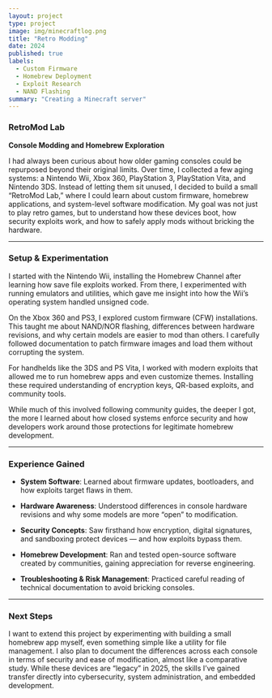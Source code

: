 ```yaml
---
layout: project
type: project
image: img/minecraftlog.png
title: "Retro Modding"
date: 2024
published: true
labels:
  - Custom Firmware
  - Homebrew Deployment
  - Exploit Research
  - NAND Flashing
summary: "Creating a Minecraft server"
---
```


### **RetroMod Lab**

**Console Modding and Homebrew Exploration**

I had always been curious about how older gaming consoles could be repurposed beyond their original limits. Over time, I collected a few aging systems: a Nintendo Wii, Xbox 360, PlayStation 3, PlayStation Vita, and Nintendo 3DS. Instead of letting them sit unused, I decided to build a small “RetroMod Lab,” where I could learn about custom firmware, homebrew applications, and system-level software modification. My goal was not just to play retro games, but to understand how these devices boot, how security exploits work, and how to safely apply mods without bricking the hardware.

---

### **Setup & Experimentation**

I started with the Nintendo Wii, installing the Homebrew Channel after learning how save file exploits worked. From there, I experimented with running emulators and utilities, which gave me insight into how the Wii’s operating system handled unsigned code.

On the Xbox 360 and PS3, I explored custom firmware (CFW) installations. This taught me about NAND/NOR flashing, differences between hardware revisions, and why certain models are easier to mod than others. I carefully followed documentation to patch firmware images and load them without corrupting the system.

For handhelds like the 3DS and PS Vita, I worked with modern exploits that allowed me to run homebrew apps and even customize themes. Installing these required understanding of encryption keys, QR-based exploits, and community tools.

While much of this involved following community guides, the deeper I got, the more I learned about how closed systems enforce security and how developers work around those protections for legitimate homebrew development.

---

### **Experience Gained**

* **System Software**: Learned about firmware updates, bootloaders, and how exploits target flaws in them.

* **Hardware Awareness**: Understood differences in console hardware revisions and why some models are more “open” to modification.

* **Security Concepts**: Saw firsthand how encryption, digital signatures, and sandboxing protect devices — and how exploits bypass them.

* **Homebrew Development**: Ran and tested open-source software created by communities, gaining appreciation for reverse engineering.

* **Troubleshooting & Risk Management**: Practiced careful reading of technical documentation to avoid bricking consoles.

---

### **Next Steps**

I want to extend this project by experimenting with building a small homebrew app myself, even something simple like a utility for file management. I also plan to document the differences across each console in terms of security and ease of modification, almost like a comparative study. While these devices are “legacy” in 2025, the skills I’ve gained transfer directly into cybersecurity, system administration, and embedded development.

